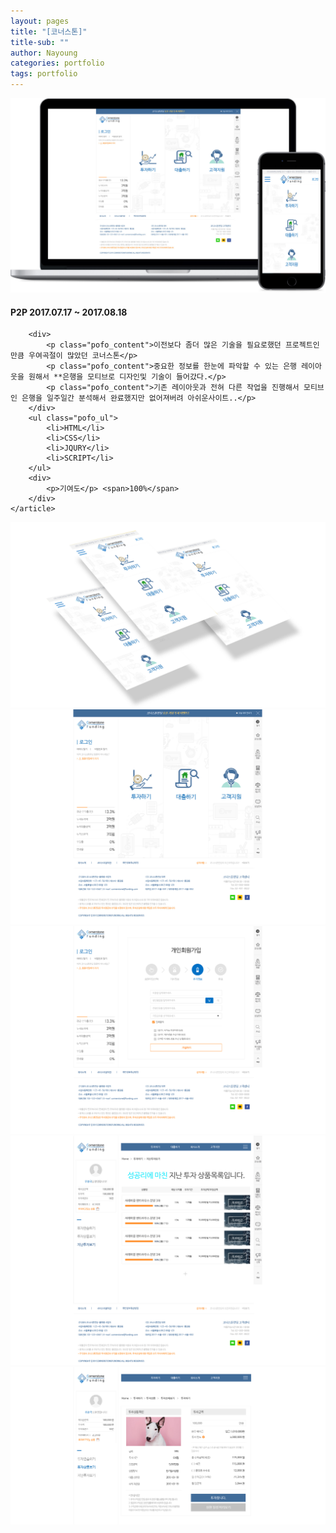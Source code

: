 ```yaml
---
layout: pages
title: "[코너스톤]"
title-sub: ""
author: Nayoung
categories: portfolio
tags: portfolio
---
```




<section class="pofo_con">
	<article>
		<a href="http://realty.intowinsoft.com" target="_blank">
			<img src="/assets/portfolio_08.jpg">
		</a>
	</article>
	<article class="pofo_left">
		<h4>
			<strong>P2P</strong>
			<span>2017.07.17 ~ 2017.08.18</span>
		</h4>

		<div>
			<p class="pofo_content">이전보다 좀더 많은 기술을 필요로했던 프로젝트인만큼 우여곡절이 많았던 코너스톤</p>
			<p class="pofo_content">중요한 정보를 한눈에 파악할 수 있는 은행 레이아웃을 원해서 **은행을 모티브로 디자인및 기술이 들어갔다.</p>
			<p class="pofo_content">기존 레이아웃과 전혀 다른 작업을 진행해서 모티브인 은행을 일주일간 분석해서 완료했지만 없어져버려 아쉬운사이트..</p>
		</div>
		<ul class="pofo_ul">
			<li>HTML</li>
			<li>CSS</li>
			<li>JQURY</li>
			<li>SCRIPT</li>
		</ul>		
		<div>
			<p>기여도</p> <span>100%</span>
		</div>
	</article>
</section>

<section class="pofo_con">
	<div class="pofo_img">
	<img src="/assets/portfolio_08_01.png">
	<img src="/assets/portfolio_08_02.jpg">
	<img src="/assets/portfolio_08_03.jpg">
	<img src="/assets/portfolio_08_04.jpg">
	<img src="/assets/portfolio_08_05.jpg">
	</div>
</section>
